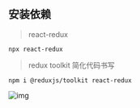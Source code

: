## 安装依赖

> react-redux

```shell
npx react-redux
```

> redux toolkit 简化代码书写

```shell
npm i @reduxjs/toolkit react-redux
```

> 

![img](/image/202402141811.png)